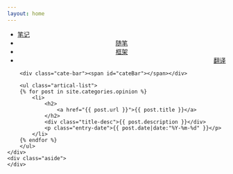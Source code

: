 ```yaml
---
layout: home
---
```


<div class="index-content opinion">
    <div class="section">
        <ul class="artical-cate">
            <li style="text-align:left"><a href="/"><span>笔记</span></a></li>
            <li class="on" style="text-align:center"><a href="/opinion"><span>随笔</span></a></li>
            <li style="text-align:center"><a href="/framework"><span>框架</span></a></li>
            <li style="text-align:right"><a href="/translate"><span>翻译</span></a></li>
        </ul>

        <div class="cate-bar"><span id="cateBar"></span></div>

        <ul class="artical-list">
        {% for post in site.categories.opinion %}
            <li>
                <h2>
                    <a href="{{ post.url }}">{{ post.title }}</a>
                </h2>
                <div class="title-desc">{{ post.description }}</div>
                <p class="entry-date">{{ post.date|date:"%Y-%m-%d" }}</p>
            </li>
        {% endfor %}
        </ul>
    </div>
    <div class="aside">
    </div>
</div>
